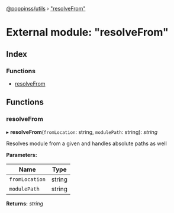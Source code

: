 [@poppinss/utils](../README.md) › ["resolveFrom"](_resolvefrom_.md)

# External module: "resolveFrom"

## Index

### Functions

* [resolveFrom](_resolvefrom_.md#resolvefrom)

## Functions

###  resolveFrom

▸ **resolveFrom**(`fromLocation`: string, `modulePath`: string): *string*

Resolves module from a given and handles absolute paths
as well

**Parameters:**

Name | Type |
------ | ------ |
`fromLocation` | string |
`modulePath` | string |

**Returns:** *string*
